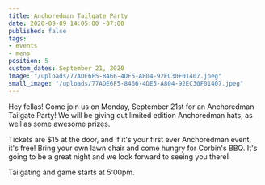 ```yaml
---
title: Anchoredman Tailgate Party
date: 2020-09-09 14:05:00 -07:00
published: false
tags:
- events
- mens
position: 5
custom_dates: September 21, 2020
image: "/uploads/77ADE6F5-8466-4DE5-A804-92EC30F01407.jpeg"
small_image: "/uploads/77ADE6F5-8466-4DE5-A804-92EC30F01407.jpeg"
---
```


Hey fellas!  Come join us on Monday, September 21st for an Anchoredman Tailgate Party!  We will be giving out limited edition Anchoredman hats, as well as some awesome prizes.  

Tickets are $15 at the door, and if it's your first ever Anchoredman event, it's free!  Bring your own lawn chair and come hungry for Corbin's BBQ.  It's going to be a great night and we look forward to seeing you there!  

Tailgating and game starts at 5:00pm.